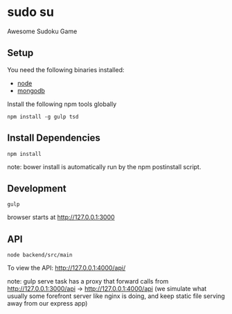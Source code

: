 # sudo su
Awesome Sudoku Game

## Setup

You need the following binaries installed:
* [node](https://nodejs.org/)
* [mongodb](https://docs.mongodb.org/manual/tutorial/install-mongodb-on-os-x/)

Install the following npm tools globally
```$
npm install -g gulp tsd
```

## Install Dependencies
```$
npm install
```

note: bower install is automatically run by the npm postinstall script.

## Development

```$
gulp
```

browser starts at http://127.0.0.1:3000

## API

```$
node backend/src/main
```

To view the API:
http://127.0.0.1:4000/api/

note: gulp serve task has a proxy that forward calls from http://127.0.0.1:3000/api -> http://127.0.0.1:4000/api
(we simulate what usually some forefront server like nginx is doing, and keep static file serving away from our express app)

